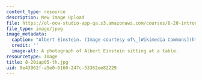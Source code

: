 ```yaml
---
content_type: resource
description: New image Upload
file: https://ol-ocw-studio-app-qa.s3.amazonaws.com/courses/8-20-introduction-to-special-relativity-january-iap-2005/9e43962fa5e06160247c53362ee82229_8-20iap05-th.jpg
file_type: image/jpeg
image_metadata:
  caption: "Albert Einstein. (Image courtesy of\_[Wikimedia Commons](http://commons.wikimedia.org/wiki/Main_Page).)"
  credit: ''
  image-alt: A photograph of Albert Einstein sitting at a table.
resourcetype: Image
title: 8-20iap05-th.jpg
uid: 9e43962f-a5e0-6160-247c-53362ee82229
---
```

